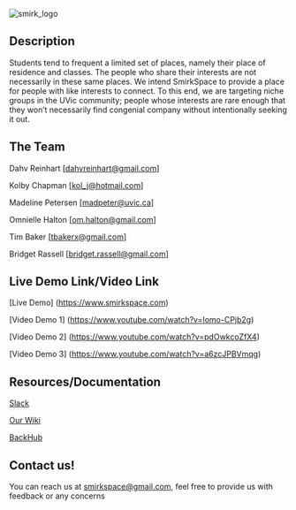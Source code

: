 
![smirk_logo](https://docs.google.com/uc?id=0Bwm6BkzE8IznYVFJcHRKN0dtc2M)

## Description ##

Students tend to frequent a limited set of places, namely their place of residence and classes.  The people who share their interests are not necessarily in these same places.  We intend SmirkSpace to provide a place for people with like interests to connect.  To this end, we are targeting niche groups in the UVic community; people whose interests are rare enough that they won’t necessarily find congenial company without intentionally seeking it out.


## The Team ##

Dahv Reinhart [[dahvreinhart@gmail.com](mailto:dahvreinhart@gmail.com)]

Kolby Chapman [kol_j@hotmail.com]

Madeline Petersen [madpeter@uvic.ca]

Omnielle Halton [om.halton@gmail.com]

Tim Baker [tbakerx@gmail.com]

Bridget Rassell [bridget.rassell@gmail.com]

## Live Demo Link/Video Link ##

[Live Demo] (https://www.smirkspace.com)

[Video Demo 1] (https://www.youtube.com/watch?v=Iomo-CPjb2g)

[Video Demo 2] (https://www.youtube.com/watch?v=pdOwkcoZfX4)

[Video Demo 3] (https://www.youtube.com/watch?v=a6zcJPBVmqg)

## Resources/Documentation ##
  
 [Slack](https://startup-programming.slack.com/)
 
 [Our Wiki](https://github.com/smirkspace/smirkspace/wiki)
 
 [BackHub](https://backhub.co)
 
## Contact us! ##
You can reach us at smirkspace@gmail.com, feel free to provide us with feedback or any concerns
